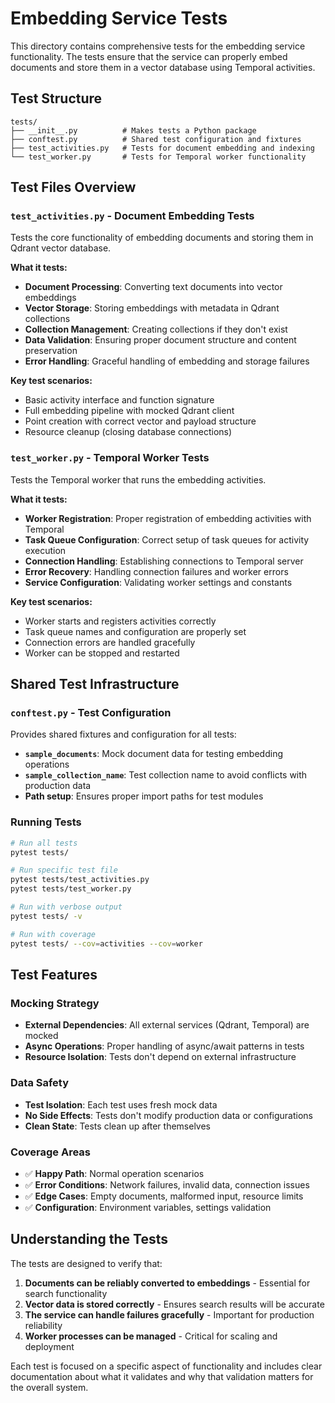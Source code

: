 # Embedding Service Tests

This directory contains comprehensive tests for the embedding service functionality. The tests ensure that the service can properly embed documents and store them in a vector database using Temporal activities.

## Test Structure

```
tests/
├── __init__.py          # Makes tests a Python package
├── conftest.py          # Shared test configuration and fixtures
├── test_activities.py   # Tests for document embedding and indexing
└── test_worker.py       # Tests for Temporal worker functionality
```

## Test Files Overview

### `test_activities.py` - Document Embedding Tests

Tests the core functionality of embedding documents and storing them in Qdrant vector database.

**What it tests:**
- **Document Processing**: Converting text documents into vector embeddings
- **Vector Storage**: Storing embeddings with metadata in Qdrant collections
- **Collection Management**: Creating collections if they don't exist
- **Data Validation**: Ensuring proper document structure and content preservation
- **Error Handling**: Graceful handling of embedding and storage failures

**Key test scenarios:**
- Basic activity interface and function signature
- Full embedding pipeline with mocked Qdrant client
- Point creation with correct vector and payload structure
- Resource cleanup (closing database connections)

### `test_worker.py` - Temporal Worker Tests

Tests the Temporal worker that runs the embedding activities.

**What it tests:**
- **Worker Registration**: Proper registration of embedding activities with Temporal
- **Task Queue Configuration**: Correct setup of task queues for activity execution
- **Connection Handling**: Establishing connections to Temporal server
- **Error Recovery**: Handling connection failures and worker errors
- **Service Configuration**: Validating worker settings and constants

**Key test scenarios:**
- Worker starts and registers activities correctly
- Task queue names and configuration are properly set
- Connection errors are handled gracefully
- Worker can be stopped and restarted

## Shared Test Infrastructure

### `conftest.py` - Test Configuration

Provides shared fixtures and configuration for all tests:

- **`sample_documents`**: Mock document data for testing embedding operations
- **`sample_collection_name`**: Test collection name to avoid conflicts with production data
- **Path setup**: Ensures proper import paths for test modules

### Running Tests

```bash
# Run all tests
pytest tests/

# Run specific test file
pytest tests/test_activities.py
pytest tests/test_worker.py

# Run with verbose output
pytest tests/ -v

# Run with coverage
pytest tests/ --cov=activities --cov=worker
```

## Test Features

### Mocking Strategy
- **External Dependencies**: All external services (Qdrant, Temporal) are mocked
- **Async Operations**: Proper handling of async/await patterns in tests
- **Resource Isolation**: Tests don't depend on external infrastructure

### Data Safety
- **Test Isolation**: Each test uses fresh mock data
- **No Side Effects**: Tests don't modify production data or configurations
- **Clean State**: Tests clean up after themselves

### Coverage Areas
- ✅ **Happy Path**: Normal operation scenarios
- ✅ **Error Conditions**: Network failures, invalid data, connection issues
- ✅ **Edge Cases**: Empty documents, malformed input, resource limits
- ✅ **Configuration**: Environment variables, settings validation

## Understanding the Tests

The tests are designed to verify that:

1. **Documents can be reliably converted to embeddings** - Essential for search functionality
2. **Vector data is stored correctly** - Ensures search results will be accurate
3. **The service can handle failures gracefully** - Important for production reliability
4. **Worker processes can be managed** - Critical for scaling and deployment

Each test is focused on a specific aspect of functionality and includes clear documentation about what it validates and why that validation matters for the overall system.
